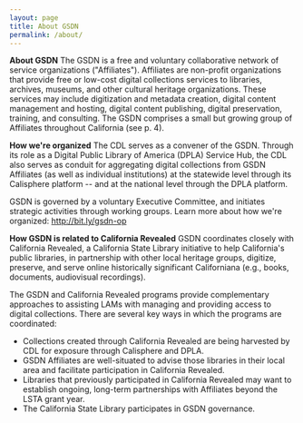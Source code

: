 ```yaml
---
layout: page
title: About GSDN
permalink: /about/
---
```


**About GSDN**
The GSDN is a free and voluntary collaborative network of service organizations ("Affiliates"). Affiliates are non-profit organizations that provide free or low-cost digital collections services to libraries, archives, museums, and other cultural heritage organizations. These services may include digitization and metadata creation, digital content management and hosting, digital content publishing, digital preservation, training, and consulting. The GSDN comprises a small but growing group of Affiliates throughout California (see p. 4).

**How we're organized**
The CDL serves as a convener of the GSDN. Through its role as a Digital Public Library of America (DPLA) Service Hub, the CDL also serves as conduit for aggregating digital collections from GSDN Affiliates (as well as individual institutions) at the statewide level through its Calisphere platform -- and at the national level through the DPLA platform.

GSDN is governed by a voluntary Executive Committee, and initiates strategic activities through working groups.  Learn more about how we're organized: http://bit.ly/gsdn-op

**How GSDN is related to California Revealed**
GSDN coordinates closely with California Revealed, a California State Library initiative to help California's public libraries, in partnership with other local heritage groups, digitize, preserve, and serve online historically significant Californiana (e.g., books, documents, audiovisual recordings). 
 
The GSDN and California Revealed programs provide complementary approaches to assisting LAMs with managing and providing access to digital collections. There are several key ways in which the programs are coordinated:
 
* Collections created through California Revealed are being harvested by CDL for exposure through Calisphere and DPLA.
* GSDN Affiliates are well-situated to advise those libraries in their local area and facilitate participation in California Revealed.
* Libraries that previously participated in California Revealed may want to establish ongoing, long-term partnerships with Affiliates beyond the LSTA grant year.
* The California State Library participates in GSDN governance. 

